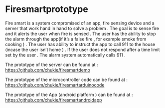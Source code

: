 # Firesmartprototype
Fire smart is a system compromised of an app,  fire sensing device and a server that work hand in hand to solve a problem . The goal is to sense fire and it alerts the user when fire is sensed . The user has the ability to stop the alarm through the app(if it’s a false fire , for example smoke from cooking ) . The user has ability to instruct the app to call 911 to the house (incase the user isn’t home ) . If the user does not respond after a time limit set by the user . The alarm system automatically calls 911 .

The prototype of the server can be found at : https://github.com/chukie/firesmartdemo

The prototype of the microcontroller code can be found at : https://github.com/chukie/firesmartarduinocode

The prototype of the App (android platform ) can be found at : https://github.com/chukie/firesmartandroidapp
